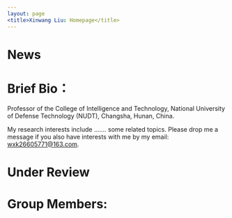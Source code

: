 ```yaml
---
layout: page
<title>Xinwang Liu: Homepage</title>
---
```

# News

# Brief Bio：

Professor of the College of Intelligence and Technology, National University of Defense Technology (NUDT), Changsha, Hunan, China.

My research interests include ....... some related topics. Please drop me a message if you also have interests with me by my email: <u>wxk26605771@163.com</u>.




# Under Review



# Group Members:



